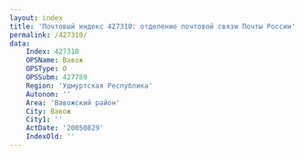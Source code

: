 ```yaml
---
layout: index
title: 'Почтовый индекс 427310: отделение почтовой связи Почты России'
permalink: /427310/
data:
    Index: 427310
    OPSName: Вавож
    OPSType: О
    OPSSubm: 427789
    Region: 'Удмуртская Республика'
    Autonom: ''
    Area: 'Вавожский район'
    City: Вавож
    City1: ''
    ActDate: '20050829'
    IndexOld: ''
---
```

